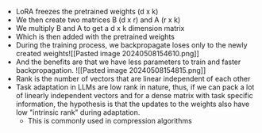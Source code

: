 * LoRA freezes the pretrained weights (d x k)
* We then create two matrices B (d x r) and A (r x k)
* We multiply B and A to get a d x k dimension matrix
* Which is then added with the pretrained weights
* During the training process, we backpropagate loses only to the newly created weights![[Pasted image 20240508154610.png]]
* And the benefits are that we have less parameters to train and faster backpropagation. ![[Pasted image 20240508154815.png]]
* Rank is the number of vectors that are linear independent of each other
* Task adaptation in LLMs are low rank in nature, thus, if we can pack a lot of linearly independent vectors and for a dense matrix with task specific information, the hypothesis is that the updates to the weights also have low "intrinsic rank" during adaptation. 
	* This is commonly used in compression algorithms